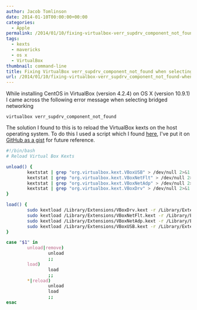```yaml
---
author: Jacob Tomlinson
date: 2014-01-10T00:00:00+00:00
categories:
  - Apple
permalink: /2014/01/10/fixing-virtualbox-verr_supdrv_component_not_found-when-selecting-bridged-networking-on-os-x-10-9/
tags:
  - kexts
  - mavericks
  - os x
  - VirtualBox
thumbnail: command-line
title: Fixing VirtualBox verr_supdrv_component_not_found when selecting bridged networking on OS X 10.9
url: /2014/01/10/fixing-virtualbox-verr_supdrv_component_not_found-when-selecting-bridged-networking-on-os-x-10-9/
---
```


While installing CentOS in VirtualBox (version 4.2.4) on OS X (version 10.9.1) I came across the following error message when selecting bridged networking

```
virtualbox verr_supdrv_component_not_found
```

The solution I found to this is to reload the VirtualBox kexts on the host operating system. To do this I used a script which I found [here][1], I've put it on [GitHub as a gist][2] for future reference.


```bash
#!/bin/bash
# Reload Virtual Box Kexts

unload() {
        kextstat | grep "org.virtualbox.kext.VBoxUSB" > /dev/null 2>&1 && sudo kextunload -b org.virtualbox.kext.VBoxUSB
        kextstat | grep "org.virtualbox.kext.VBoxNetFlt" > /dev/null 2>&1 && sudo kextunload -b org.virtualbox.kext.VBoxNetFlt
        kextstat | grep "org.virtualbox.kext.VBoxNetAdp" > /dev/null 2>&1 && sudo kextunload -b org.virtualbox.kext.VBoxNetAdp
        kextstat | grep "org.virtualbox.kext.VBoxDrv" > /dev/null 2>&1 && sudo kextunload -b org.virtualbox.kext.VBoxDrv
}

load() {
        sudo kextload /Library/Extensions/VBoxDrv.kext -r /Library/Extensions/
        sudo kextload /Library/Extensions/VBoxNetFlt.kext -r /Library/Extensions/
        sudo kextload /Library/Extensions/VBoxNetAdp.kext -r /Library/Extensions/
        sudo kextload /Library/Extensions/VBoxUSB.kext -r /Library/Extensions/
}

case "$1" in
        unload|remove)
                unload
                ;;
        load)
                load
                ;;
        *|reload)
                unload
                load
                ;;
esac
```

[1]: https://forums.virtualbox.org/viewtopic.php?f=8&t=56013&start=15#p272403
[2]: https://gist.github.com/jacobtomlinson/8361722
